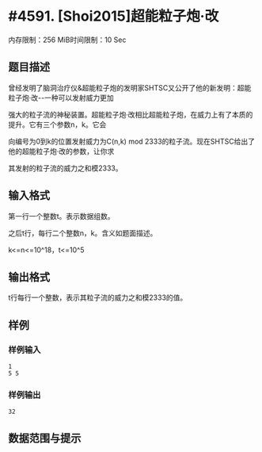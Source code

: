 # #4591. [Shoi2015]超能粒子炮·改

内存限制：256 MiB时间限制：10 Sec

## 题目描述

曾经发明了脑洞治疗仪&超能粒子炮的发明家SHTSC又公开了他的新发明：超能粒子炮&middot;改--一种可以发射威力更加

强大的粒子流的神秘装置。超能粒子炮&middot;改相比超能粒子炮，在威力上有了本质的提升。它有三个参数n，k。它会

向编号为0到k的位置发射威力为C(n,k) mod 2333的粒子流。现在SHTSC给出了他的超能粒子炮&middot;改的参数，让你求

其发射的粒子流的威力之和模2333。

## 输入格式

第一行一个整数t。表示数据组数。

之后t行，每行二个整数n，k。含义如题面描述。

k<=n<=10^18，t<=10^5

## 输出格式

t行每行一个整数，表示其粒子流的威力之和模2333的值。

## 样例

### 样例输入

    
    1
    5 5	
    
    

### 样例输出

    
    32
    

## 数据范围与提示
